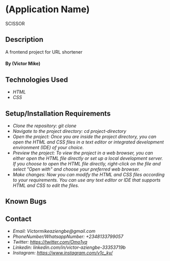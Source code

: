 # (Application Name)
SCISSOR

## Description
A frontend project for URL shortener

#### By (Victor Mike)

## Technologies Used
* _HTML_
* _CSS_

## Setup/Installation Requirements

* _Clone the repository: git clone <repository-url>_
* _Navigate to the project directory: cd project-directory_
* _Open the project: Once you are inside the project directory, you can open the HTML and CSS files in a text editor or integrated development environment (IDE) of your choice._
* _Preview the project: To view the project in a web browser, you can either open the HTML file directly or set up a local development server. If you choose to open the HTML file directly, right-click on the file and select "Open with" and choose your preferred web browser._
* _Make changes: Now you can modify the HTML and CSS files according to your requirements. You can use any text editor or IDE that supports HTML and CSS to edit the files._

## Known Bugs

## Contact
* _Email: Victormikeaziengbe@gmail.com_
* _PhoneNumber/WhatsappNumber: +2348133799057_
* _Twitter: https://twitter.com/Omo1ya_
* _Linkedin: linkedin.com/in/victor-aziengbe-33353719b_
* _Instagram: https://www.instagram.com/v1c_ky/_


